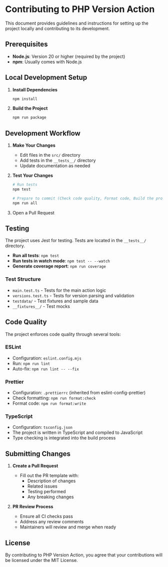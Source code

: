 # Contributing to PHP Version Action

This document provides guidelines and instructions for setting up the project locally and contributing to its development.

## Prerequisites

- **Node.js**: Version 20 or higher (required by the project)
- **npm**: Usually comes with Node.js

## Local Development Setup

1. **Install Dependencies**

   ```bash
   npm install
   ```

2. **Build the Project**

   ```bash
   npm run package
   ```

## Development Workflow

1. **Make Your Changes**
   - Edit files in the `src/` directory
   - Add tests in the `__tests__/` directory
   - Update documentation as needed

2. **Test Your Changes**

   ```bash
   # Run tests
   npm test

   # Prepare to commit (Check code quality, Format code, Build the project, etc.)
   npm run all
   ```

3. Open a Pull Request

## Testing

The project uses Jest for testing. Tests are located in the `__tests__/` directory.

- **Run all tests**: `npm test`
- **Run tests in watch mode**: `npm test -- --watch`
- **Generate coverage report**: `npm run coverage`

### Test Structure

- `main.test.ts` - Tests for the main action logic
- `versions.test.ts` - Tests for version parsing and validation
- `testdata/` - Test fixtures and sample data
- `__fixtures__/` - Test mocks

## Code Quality

The project enforces code quality through several tools:

### ESLint

- Configuration: `eslint.config.mjs`
- Run: `npm run lint`
- Auto-fix: `npm run lint -- --fix`

### Prettier

- Configuration: `.prettierrc` (inherited from eslint-config-prettier)
- Check formatting: `npm run format:check`
- Format code: `npm run format:write`

### TypeScript

- Configuration: `tsconfig.json`
- The project is written in TypeScript and compiled to JavaScript
- Type checking is integrated into the build process

## Submitting Changes

1. **Create a Pull Request**
   - Fill out the PR template with:
     - Description of changes
     - Related issues
     - Testing performed
     - Any breaking changes

2. **PR Review Process**
   - Ensure all CI checks pass
   - Address any review comments
   - Maintainers will review and merge when ready

## License

By contributing to PHP Version Action, you agree that your contributions will be licensed under the MIT License.
